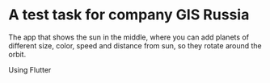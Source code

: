 # A test task for company GIS Russia

The app that shows the sun in the middle, where you can add planets of different size, color, speed and distance from sun, so they rotate around the orbit.

Using Flutter

